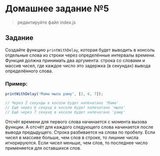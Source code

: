 Домашнее задание №5
===================

> редактируйте файл index.js

## Задание

Создайте функцию `printWithDelay`, которая будет выводить в консоль отдельные слова из строки через определённые интервалы времени.
Функция должна принимать два аргумента: строка со словами и массив чисел, где каждое число это задержка (в секундах) вывода определённого слова.

### Пример:
```javascript
printWithDelay('Мама мыла раму', [2, 6, 7]);

// Через 2 секунды в косоли будет напечатано 'Мама'
// Ещё через 6 секунд в косоли будет напечатано 'мыла'
// Ещё через 7 секунд в косоли будет напечатано 'раму'
```

Отсчёт времени для первого слова начинается с момента вызова функции. 
А отсчёт для каждого следующего слова начинается после вывода предыдущего.
Строка разбивается на слова по пробелу.
Если чисел в массиве больше, чем слов в строке, то лишние числа игнорируются.
Если чисел меньше, чем слов, то последнее число применяется для оставшихся слов.
